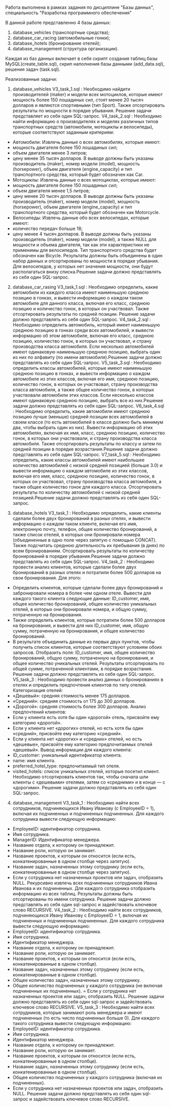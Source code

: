 Работа выполнена в рамках задания по дисциплине "Базы данных", специальность "Разработка программного обеспечения"

В данной работе представленно 4 базы данных:
1. database_vehicles (транспортные средства);
2. database_car_racing (автомобильные гонки);
3. database_hotels (бронирование отелей);
4. database_management (структура организации).

Каждая из баз данных включает в себя скрипт создания таблиц базы MySQL(create_table.sql), скрип наполнения базы данными (add_data.sql), решения задач (task.sql).

Реализованные задачи:
1. database_vehicles
V3_task_1.sql : Необходимо найдити производителей (maker) и модели всех мотоциклов, которые имеют мощность более 150 лошадиных сил, стоят менее 20 тысяч долларов и являются спортивными (тип Sport). Также отсортировать результаты по мощности в порядке убывания. Решение задачи представляет из себя один SQL-запрос.
V4_task_2.sql : Необходимо найти информацию о производителях и моделях различных типов транспортных средств (автомобили, мотоциклы и велосипеды), которые соответствуют заданным критериям:
- Автомобили:
Извлечь данные о всех автомобилях, которые имеют:
- мощность двигателя более 150 лошадиных сил;
- объем двигателя менее 3 литров;
- цену менее 35 тысяч долларов.
В выводе должны быть указаны производитель (maker), номер модели (model), мощность (horsepower), объем двигателя (engine_capacity) и тип транспортного средства, который будет обозначен как Car.
- Мотоциклы:
Извлечь данные о всех мотоциклах, которые имеют:
- мощность двигателя более 150 лошадиных сил;
- объем двигателя менее 1,5 литров;
- цену менее 20 тысяч долларов.
В выводе должны быть указаны производитель (maker), номер модели (model), мощность (horsepower), объем двигателя (engine_capacity) и тип транспортного средства, который будет обозначен как Motorcycle.
- Велосипеды:
Извлечь данные обо всех велосипедах, которые имеют:
- количество передач больше 18;
- цену менее 4 тысяч долларов.
В выводе должны быть указаны производитель (maker), номер модели (model), а также NULL для мощности и объема двигателя, так как эти характеристики не применимы для велосипедов. Тип транспортного средства будет обозначен как Bicycle.
Результаты должны быть объединены в один набор данных и отсортированы по мощности в порядке убывания. Для велосипедов, у которых нет значения мощности, они будут располагаться внизу списка.Решение задачи должно представлять из себя один SQL-запрос.

2. database_car_rasing
V3_task_1.sql : Необходимо определить, какие автомобили из каждого класса имеют наименьшую среднюю позицию в гонках, и вывести информацию о каждом таком автомобиле для данного класса, включая его класс, среднюю позицию и количество гонок, в которых он участвовал. Также отсортировать результаты по средней позиции. Решение задачи должно представлять из себя один SQL-запрос.
V4_task_2.sql : Необходимо определить автомобиль, который имеет наименьшую среднюю позицию в гонках среди всех автомобилей, и вывести информацию об этом автомобиле, включая его класс, среднюю позицию, количество гонок, в которых он участвовал, и страну производства класса автомобиля. Если несколько автомобилей имеют одинаковую наименьшую среднюю позицию, выбрать один из них по алфавиту (по имени автомобиля).Решение задачи должно представлять из себя один SQL-запрос.
V5_task_3.sql : Необходимо определить классы автомобилей, которые имеют наименьшую среднюю позицию в гонках, и вывести информацию о каждом автомобиле из этих классов, включая его имя, среднюю позицию, количество гонок, в которых он участвовал, страну производства класса автомобиля, а также общее количество гонок, в которых участвовали автомобили этих классов. Если несколько классов имеют одинаковую среднюю позицию, выбрать все из них.Решение задачи должно представлять из себя один SQL-запрос. 
V6_task_4.sql : Необходимо определить, какие автомобили имеют среднюю позицию лучше (меньше) средней позиции всех автомобилей в своем классе (то есть автомобилей в классе должно быть минимум два, чтобы выбрать один из них). Вывести информацию об этих автомобилях, включая их имя, класс, среднюю позицию, количество гонок, в которых они участвовали, и страну производства класса автомобиля. Также отсортировать результаты по классу и затем по средней позиции в порядке возрастания.Решение задачи должно представлять из себя один SQL-запрос.
V7_task_5.sql : Необходимо определить, какие классы автомобилей имеют наибольшее количество автомобилей с низкой средней позицией (больше 3.0) и вывести информацию о каждом автомобиле из этих классов, включая его имя, класс, среднюю позицию, количество гонок, в которых он участвовал, страну производства класса автомобиля, а также общее количество гонок для каждого класса. Отсортировать результаты по количеству автомобилей с низкой средней позицией.Решение задачи должно представлять из себя один SQL-запрос.

3. database_hotels
V3_task_1 : Необходимо определить, какие клиенты сделали более двух бронирований в разных отелях, и вывести информацию о каждом таком клиенте, включая его имя, электронную почту, телефон, общее количество бронирований, а также список отелей, в которых они бронировали номера (объединенные в одно поле через запятую с помощью CONCAT). Также подсчитать среднюю длительность их пребывания (в днях) по всем бронированиям. Отсортировать результаты по количеству бронирований в порядке убывания.Решение задачи должно представлять из себя один SQL-запрос.
V4_task_2 : Необходимо провести анализ клиентов, которые сделали более двух бронирований в разных отелях и потратили более 500 долларов на свои бронирования. Для этого:
- Определить клиентов, которые сделали более двух бронирований и забронировали номера в более чем одном отеле. Вывести для каждого такого клиента следующие данные: ID_customer, имя, общее количество бронирований, общее количество уникальных отелей, в которых они бронировали номера, и общую сумму, потраченную на бронирования.
- Также определить клиентов, которые потратили более 500 долларов на бронирования, и вывести для них ID_customer, имя, общую сумму, потраченную на бронирования, и общее количество бронирований.
- В результате объединить данные из первых двух пунктов, чтобы получить список клиентов, которые соответствуют условиям обоих запросов. Отобразить поля: ID_customer, имя, общее количество бронирований, общую сумму, потраченную на бронирования, и общее количество уникальных отелей.
Результаты отсортировать по общей сумме, потраченной клиентами, в порядке возрастания. Решение задачи должно представлять из себя один SQL-запрос.
V5_task_3 : Необходимо провести анализ данных о бронированиях в отелях и определить предпочтения клиентов по типу отелей.
Категоризация отелей:
- «Дешевый»: средняя стоимость менее 175 долларов.
- «Средний»: средняя стоимость от 175 до 300 долларов.
- «Дорогой»: средняя стоимость более 300 долларов.
Анализ предпочтений клиентов:
- Если у клиента есть хотя бы один «дорогой» отель, присвойте ему категорию «дорогой».
- Если у клиента нет «дорогих» отелей, но есть хотя бы один «средний», присвойте ему категорию «средний».
- Если у клиента нет «дорогих» и «средних» отелей, но есть «дешевые», присвойте ему категорию предпочитаемых отелей «дешевый».
Вывод информации для каждого клиента:
- ID_customer: уникальный идентификатор клиента.
- name: имя клиента.
- preferred_hotel_type: предпочитаемый тип отеля.
- visited_hotels: список уникальных отелей, которые посетил клиент.
Необходимо отсортировать клиентов так, чтобы сначала шли клиенты с «дешевыми» отелями, затем со «средними» и в конце — с «дорогими». Решение задачи должно представлять из себя один SQL-запрос.

4. database_management
V3_task_1 : Необходимо найти всех сотрудников, подчиняющихся Ивану Иванову (с EmployeeID = 1), включая их подчиненных и подчиненных подчиненных. Для каждого сотрудника вывести следующую информацию:
- EmployeeID: идентификатор сотрудника.
- Имя сотрудника.
- ManagerID: Идентификатор менеджера.
- Название отдела, к которому он принадлежит.
- Название роли, которую он занимает.
- Название проектов, к которым он относится (если есть, конкатенированные в одном столбце через запятую).
- Название задач, назначенных этому сотруднику (если есть, конкатенированные в одном столбце через запятую).
- Если у сотрудника нет назначенных проектов или задач, отобразить NULL.
Рекурсивно извлечь всех подчиненных сотрудников Ивана Иванова и их подчиненных. Для каждого сотрудника отобразить информацию из всех таблиц. Результаты должны быть отсортированы по имени сотрудника. Решение задачи должно представлять из себя один sql-запрос и задействовать ключевое слово RECURSIVE.
V4_task_2 : Необходимо найти всех сотрудников, подчиняющихся Ивану Иванову с EmployeeID = 1, включая их подчиненных и подчиненных подчиненных. Для каждого сотрудника вывести следующую информацию:
- EmployeeID: идентификатор сотрудника.
- Имя сотрудника.
- Идентификатор менеджера.
- Название отдела, к которому он принадлежит.
- Название роли, которую он занимает.
- Название проектов, к которым он относится (если есть, конкатенированные в одном столбце).
- Название задач, назначенных этому сотруднику (если есть, конкатенированные в одном столбце).
- Общее количество задач, назначенных этому сотруднику.
- Общее количество подчиненных у каждого сотрудника (не включая подчиненных их подчиненных).
= Если у сотрудника нет назначенных проектов или задач, отобразить NULL.
Решение задачи должно представлять из себя один sql-запрос и задействовать ключевое слово RECURSIVE.
V5_task_3 : Необходимо найти всех сотрудников, которые занимают роль менеджера и имеют подчиненных (то есть число подчиненных больше 0). Для каждого такого сотрудника вывести следующую информацию:
- EmployeeID: идентификатор сотрудника.
- Имя сотрудника.
- Идентификатор менеджера.
- Название отдела, к которому он принадлежит.
- Название роли, которую он занимает.
- Название проектов, к которым он относится (если есть, конкатенированные в одном столбце).
- Название задач, назначенных этому сотруднику (если есть, конкатенированные в одном столбце).
- Общее количество подчиненных у каждого сотрудника (включая их подчиненных).
- Если у сотрудника нет назначенных проектов или задач, отобразить NULL.
Решение задачи должно представлять из себя один sql-запрос и задействовать ключевое слово RECURSIVE.
